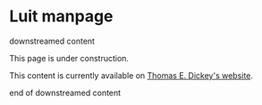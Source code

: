 # Luit manpage

downstreamed content

This page is under construction.

This content is currently available on [Thomas E. Dickey's website](https://www.invisible-island.net/vttest/manpage/vttest.html).

end of downstreamed content
